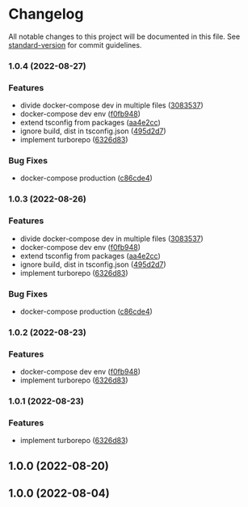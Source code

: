 # Changelog

All notable changes to this project will be documented in this file. See [standard-version](https://github.com/conventional-changelog/standard-version) for commit guidelines.

### 1.0.4 (2022-08-27)


### Features

* divide docker-compose dev in multiple files ([3083537](https://github.com/aerox0/nodets-starter/commit/30835376d608092fcb01b227783e077771780b43))
* docker-compose dev env ([f0fb948](https://github.com/aerox0/nodets-starter/commit/f0fb948db506033fc3c7cfb08f22ec7c4488d854))
* extend tsconfig from packages ([aa4e2cc](https://github.com/aerox0/nodets-starter/commit/aa4e2cc2c0bf36cb8cea2cde5014537e4b4725a4))
* ignore build, dist in tsconfig.json ([495d2d7](https://github.com/aerox0/nodets-starter/commit/495d2d71dfaa4d25640525da6b7e00394d26fe9b))
* implement turborepo ([6326d83](https://github.com/aerox0/nodets-starter/commit/6326d83de69423428018c9cab02bbcfb44e28dba))


### Bug Fixes

* docker-compose production ([c86cde4](https://github.com/aerox0/nodets-starter/commit/c86cde4370e6eaf99d163c1fc62f09c2b4fd72c3))

### 1.0.3 (2022-08-26)


### Features

* divide docker-compose dev in multiple files ([3083537](https://github.com/aerox0/nodets-starter/commit/30835376d608092fcb01b227783e077771780b43))
* docker-compose dev env ([f0fb948](https://github.com/aerox0/nodets-starter/commit/f0fb948db506033fc3c7cfb08f22ec7c4488d854))
* extend tsconfig from packages ([aa4e2cc](https://github.com/aerox0/nodets-starter/commit/aa4e2cc2c0bf36cb8cea2cde5014537e4b4725a4))
* ignore build, dist in tsconfig.json ([495d2d7](https://github.com/aerox0/nodets-starter/commit/495d2d71dfaa4d25640525da6b7e00394d26fe9b))
* implement turborepo ([6326d83](https://github.com/aerox0/nodets-starter/commit/6326d83de69423428018c9cab02bbcfb44e28dba))


### Bug Fixes

* docker-compose production ([c86cde4](https://github.com/aerox0/nodets-starter/commit/c86cde4370e6eaf99d163c1fc62f09c2b4fd72c3))

### 1.0.2 (2022-08-23)


### Features

* docker-compose dev env ([f0fb948](https://github.com/aerox0/nodets-starter/commit/f0fb948db506033fc3c7cfb08f22ec7c4488d854))
* implement turborepo ([6326d83](https://github.com/aerox0/nodets-starter/commit/6326d83de69423428018c9cab02bbcfb44e28dba))

### 1.0.1 (2022-08-23)


### Features

* implement turborepo ([6326d83](https://github.com/aerox0/nodets-starter/commit/6326d83de69423428018c9cab02bbcfb44e28dba))

## 1.0.0 (2022-08-20)

## 1.0.0 (2022-08-04)
